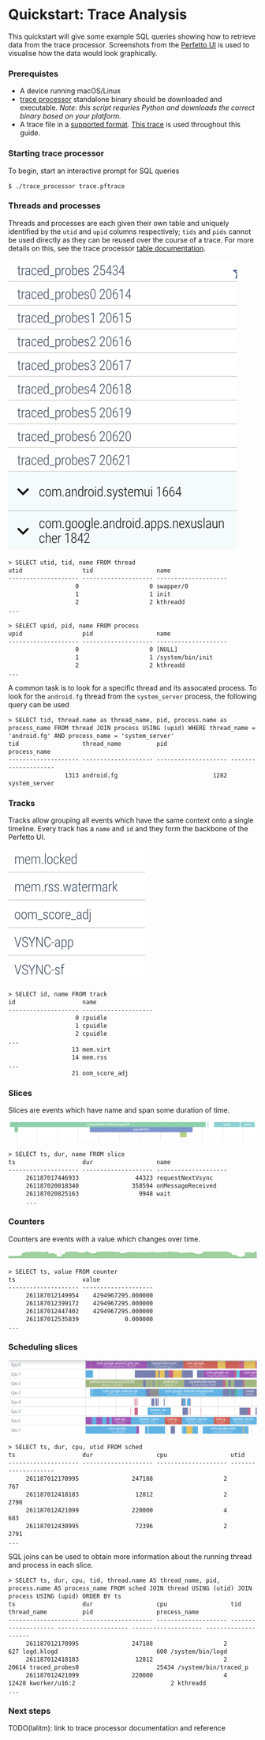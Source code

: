 # Quickstart: Trace Analysis

This quickstart will give some example SQL queries showing how to retrieve data
from the trace processor. Screenshots from the
[Perfetto UI](https://ui.perfetto.dev) is used to visualise how the data would
look graphically.

### Prerequistes

- A device running macOS/Linux
- [trace processor]() standalone binary should be downloaded and executable.
  _Note: this script requries Python and downloads the correct binary based on
  your platform._
- A trace file in a [supported format](). [This trace]() is used throughout this
  guide.

### Starting trace processor

To begin, start an interactive prompt for SQL queries

```console
$ ./trace_processor trace.pftrace
```

### Threads and processes

Threads and processes are each given their own table and uniquely identified by
the `utid` and `upid` columns respectively; `tids` and `pids` cannot be used
directly as they can be reused over the course of a trace. For more details on
this, see the trace processor
[table documentation](/docs/analysis/trace-processor.md).

![](/docs/images/threads-processes.png)

```console
> SELECT utid, tid, name FROM thread
utid                 tid                  name
-------------------- -------------------- --------------------
                   0                    0 swapper/0
                   1                    1 init
                   2                    2 kthreadd
...

> SELECT upid, pid, name FROM process
upid                 pid                  name
-------------------- -------------------- --------------------
                   0                    0 [NULL]
                   1                    1 /system/bin/init
                   2                    2 kthreadd
...
```

A common task is to look for a specific thread and its assocated process. To
look for the `android.fg` thread from the `system_server` process, the following
query can be used

```console
> SELECT tid, thread.name as thread_name, pid, process.name as process_name FROM thread JOIN process USING (upid) WHERE thread_name = 'android.fg' AND process_name = 'system_server'
tid                  thread_name          pid                  process_name
-------------------- -------------------- -------------------- --------------------
                1313 android.fg                           1282 system_server
```

### Tracks

Tracks allow grouping all events which have the same context onto a single
timeline. Every track has a `name` and `id` and they form the backbone of the
Perfetto UI.

![](/docs/images/tracks.png)

```console
> SELECT id, name FROM track
id                   name
-------------------- --------------------
                   0 cpuidle
                   1 cpuidle
                   2 cpuidle
...
                  13 mem.virt
                  14 mem.rss
...
                  21 oom_score_adj
```

### Slices

Slices are events which have name and span some duration of time.

![](/docs/images/slices.png)

```console
> SELECT ts, dur, name FROM slice
ts                   dur                  name
-------------------- -------------------- --------------------
     261187017446933                44323 requestNextVsync
     261187020818340               358594 onMessageReceived
     261187020825163                 9948 wait
     ...
```

### Counters

Counters are events with a value which changes over time.

![](/docs/images/counters.png)

```console
> SELECT ts, value FROM counter
ts                   value
-------------------- --------------------
     261187012149954    4294967295.000000
     261187012399172    4294967295.000000
     261187012447402    4294967295.000000
     261187012535839             0.000000
...
```

### Scheduling slices

![](/docs/images/sched-slices.png)

```console
> SELECT ts, dur, cpu, utid FROM sched
ts                   dur                  cpu                  utid
-------------------- -------------------- -------------------- --------------------
     261187012170995               247188                    2                  767
     261187012418183                12812                    2                 2790
     261187012421099               220000                    4                  683
     261187012430995                72396                    2                 2791
...
```

SQL joins can be used to obtain more information about the running thread and
process in each slice.

```console
> SELECT ts, dur, cpu, tid, thread.name AS thread_name, pid, process.name AS process_name FROM sched JOIN thread USING (utid) JOIN process USING (upid) ORDER BY ts
ts                   dur                  cpu                  tid                  thread_name          pid                  process_name
-------------------- -------------------- -------------------- -------------------- -------------------- -------------------- --------------------
     261187012170995               247188                    2                  627 logd.klogd                            600 /system/bin/logd
     261187012418183                12812                    2                20614 traced_probes0                      25434 /system/bin/traced_p
     261187012421099               220000                    4                12428 kworker/u16:2                           2 kthreadd
...
```

### Next steps

TODO(lalitm): link to trace processor documentation and reference

